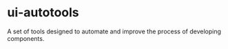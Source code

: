 # ui-autotools
A set of tools designed to automate and improve the process of developing components.
